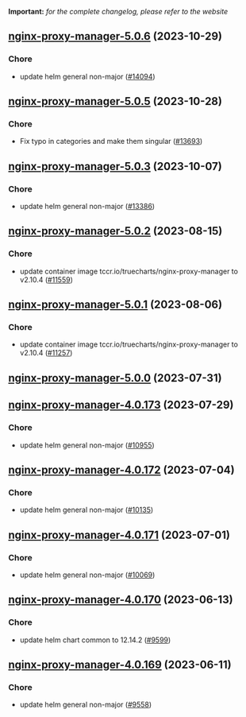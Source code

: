 **Important:**
*for the complete changelog, please refer to the website*




## [nginx-proxy-manager-5.0.6](https://github.com/truecharts/charts/compare/nginx-proxy-manager-5.0.5...nginx-proxy-manager-5.0.6) (2023-10-29)

### Chore

- update helm general non-major ([#14094](https://github.com/truecharts/charts/issues/14094))
  
  


## [nginx-proxy-manager-5.0.5](https://github.com/truecharts/charts/compare/nginx-proxy-manager-5.0.3...nginx-proxy-manager-5.0.5) (2023-10-28)

### Chore

- Fix typo in categories and make them singular ([#13693](https://github.com/truecharts/charts/issues/13693))
  
  


## [nginx-proxy-manager-5.0.3](https://github.com/truecharts/charts/compare/nginx-proxy-manager-5.0.2...nginx-proxy-manager-5.0.3) (2023-10-07)

### Chore

- update helm general non-major ([#13386](https://github.com/truecharts/charts/issues/13386))
  
  


## [nginx-proxy-manager-5.0.2](https://github.com/truecharts/charts/compare/nginx-proxy-manager-5.0.1...nginx-proxy-manager-5.0.2) (2023-08-15)

### Chore

- update container image tccr.io/truecharts/nginx-proxy-manager to v2.10.4 ([#11559](https://github.com/truecharts/charts/issues/11559))
  
  


## [nginx-proxy-manager-5.0.1](https://github.com/truecharts/charts/compare/nginx-proxy-manager-5.0.0...nginx-proxy-manager-5.0.1) (2023-08-06)

### Chore

- update container image tccr.io/truecharts/nginx-proxy-manager to v2.10.4 ([#11257](https://github.com/truecharts/charts/issues/11257))
  
  



## [nginx-proxy-manager-5.0.0](https://github.com/truecharts/charts/compare/nginx-proxy-manager-4.0.173...nginx-proxy-manager-5.0.0) (2023-07-31)




## [nginx-proxy-manager-4.0.173](https://github.com/truecharts/charts/compare/nginx-proxy-manager-4.0.172...nginx-proxy-manager-4.0.173) (2023-07-29)

### Chore

- update helm general non-major ([#10955](https://github.com/truecharts/charts/issues/10955))
  
  


## [nginx-proxy-manager-4.0.172](https://github.com/truecharts/charts/compare/nginx-proxy-manager-4.0.171...nginx-proxy-manager-4.0.172) (2023-07-04)

### Chore

- update helm general non-major ([#10135](https://github.com/truecharts/charts/issues/10135))
  
  


## [nginx-proxy-manager-4.0.171](https://github.com/truecharts/charts/compare/nginx-proxy-manager-4.0.170...nginx-proxy-manager-4.0.171) (2023-07-01)

### Chore

- update helm general non-major ([#10069](https://github.com/truecharts/charts/issues/10069))
  
  


## [nginx-proxy-manager-4.0.170](https://github.com/truecharts/charts/compare/nginx-proxy-manager-4.0.169...nginx-proxy-manager-4.0.170) (2023-06-13)

### Chore

- update helm chart common to 12.14.2 ([#9599](https://github.com/truecharts/charts/issues/9599))
  
  


## [nginx-proxy-manager-4.0.169](https://github.com/truecharts/charts/compare/nginx-proxy-manager-4.0.168...nginx-proxy-manager-4.0.169) (2023-06-11)

### Chore

- update helm general non-major ([#9558](https://github.com/truecharts/charts/issues/9558))
  
